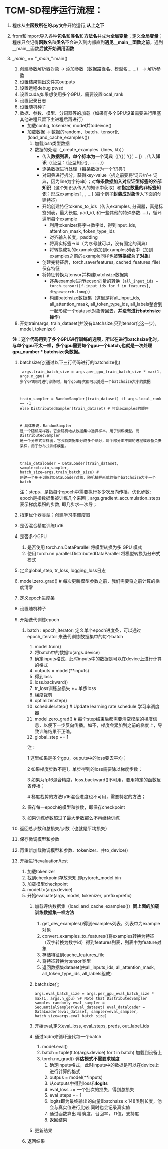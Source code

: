 # TCM-SD程序运行流程：
1. 程序从**主函数所在的.py文件**开始运行,**从上之下**
2. from和import导入各种**包名**和**类名**和**方法名**并成为**全局变量**；定义**全局变量**；程序只会记得**函数名**和**类名**不会进入到内部直到**遇见__main__函数之前**，遇到__main__函数**后就开始调用函数**
3. \__main__ == "\__main__":main()
   1. 创建参数解析器对象 -> 添加参数（数据路径名、模型名... ...） ->  解析参数
   2. 设置结果输出文件夹outputs
   3. 设置远程debug ptvsd
   4. 设置cuda,如果想使用多个GPU，需要设置local_rank
   5. 设置记录日志
   6. 设置随机种子
   7. 数据、参数、模型、分词器等的加载（如果有多个GPU设备需要进行阻塞其他进程只留下主进程后再进行）
       - 加载config, tokenizer, model并todeivce() 
       - 加载数据 -> 数据的random、batch、tensor化(load_and_cache_examples())
          1. 加载josn类型数据
          2. 数据的处理（_create_examples（lines, kb））
             -  传入**数据列表**，**单个标本为一个词典**（[‘{}’, ‘{}’, ...]）, 传入**知识**（{证型：{证型知识}, ... ... }）
             -  逐条数据进行处理（每条数据为一个‘词典’）
             -  对词典进行拆分，获得key-value（拆之前要将‘词典\n’-> 词典，因为line为字符串）；对**每条数据加入对应证型标签的外部知识**（这个知识从传入的知识中获取）和**指定数量的非标签知识**；形成examples[ , , ...] (每个例子**封装成对象**传入下面的创建特征)
             -  开始创建特征tokens_to_ids（传入examples, 分词器，真是标签列表，最大长度, pad_id, 和一些其他的特殊参数.....），循环遍历每个example
                -  利用tokenizer将字->数字id，得到input_ids, attention_mask, token_type_ids
                - 对齐输入长度，padding
                -  将真实标签->id（为序号就可以，没有固定的词典）
                -  将转换成功的example追加到examples列表中（加到examples之前的example同样也被**转换成为了对象**）
             - 创建完特征后，torch.save(features, cached_features_file）保存特征
             - 将特征转换为tensor并构建batchsize数据集
               - 逐条example进行tecsor向量的转换（`all_input_ids = torch.tensor([f.input_ids for f in features], dtype=torch.long)`）
               - 构建batchsize数据集（这里是将all_input_ids, all_attention_mask, all_token_type_ids, all_labels整合到一起形成一个dataset对象传回去，**并没有进行batchsize操作**）
   8. 开始train(args, train_dataset(并没有batchsize,只到tensor化这一步), model, tokenizer)
   
   **注：这个代码用到了多个GPU进行训练的选项，所以在进行batchsize化时，与单个gpu不太一样，多个gpu需要每个gpu一个batch,也就是一次处理gpu_number * batchsize条数据。**
      1. batchsize化(通过以下三行代码进行的batchsize化)
   
         <code> args.train_batch_size = args.per_gpu_train_batch_size * max(1, args.n_gpu) # 多个GPU同时进行训练时，每个gpu每次都可以处理一个batchsize大小的数据

         train_sampler = RandomSampler(train_dataset) if args.local_rank == -1 else DistributedSampler(train_dataset) # 打乱examples的顺序

         \#  具体来说，RandomSampler 是一个随机采样器，它会随机地从数据集中选择样本，用于训练模型。而 DistributedSampler 是一个分布式采样器，它会将数据集分成多个部分，每个部分由不同的进程或设备负责采样，用于分布式训练模型。

         train_dataloader = DataLoader(train_dataset, sampler=train_sampler, batch_size=args.train_batch_size) # 创建一个用于训练的DataLoader对象，随机抽样形式的每个batchsize大小一个batch </code>

         注：steps，是指每个epoch中需要执行多少次反向传播，优化步数; epoch是指数据集被训练几个来回；args.gradient_accumulation_steps 表示梯度累积的步数, 即几步求一次导；

      2. 指定优化器类型；创建学习率调度器
      3. 是否混合精度训练fp16
      4. 是否多个GPU
         1. 是否使用 torch.nn.DataParallel 将模型转换为多 GPU 模式
         2. 使用 torch.nn.parallel.DistributedDataParallel 将模型转换为分布式模式
      5. 定义global_step, tr_loss, logging_loss日志
      6.  model.zero_grad() # 每次更新模型参数之前，我们需要将之前计算的梯度清零
      7.  定义epoch进度条
      8.  设置随机种子
      9.  开始迭代训练epoch
          1.  batch : epoch_iterator; 定义单个epoch进度条，可以通过 epoch_iterator 来迭代训练数据集中的每个batch
              1. model.train()
              2. 将batch中的数据to(args.device)
              3. 确定inputs格式，此时inputs中的数据是可以在device上进行计算的格式
              4. outputs = model(**inputs)
              5. 得到loss
              6. loss.backward()
              7. tr_loss训练总损失 += 单步loss
              8. 梯度裁剪
              9. optimizer.step()
              10. scheduler.step()  # Update learning rate schedule 学习率调度器
              11. model.zero_grad() # 每个step结束后都需要清空模型的梯度信息，以便下一步反向传播。如不，梯度会累加到之前的梯度上，导致训练结果不正确。
              12. global_step += 1

               注：

               1 这里如果是多个gpu，ouputs中的loss要去平均；

               2 如果梯度步数不是1，单步得到的loss需要除以梯度步数；

               3 如果为fp16混合精度，loss.backward()不可用，要用特定的函数反省传播；

               4 梯度裁剪的方法fp16混合进度也不可用，需要特定的方法；

          2. 保存每一epoch的模型和参数，即保存checkpoint
          3. 如果训练步数超过了最大步数那么不再继续训练
      10. 返回总步数和总损失/步数（也就是平均损失）
      11. 保存微调模型和参数
      12. 再重新加载微调模型和参数、tokenizer、并to_device()
      13. 开始进行evaluation/test
          1.  加载tokenizer
          2.  找到checkpoint存放未知,即pytorch_model.bin
          3.  加载模型checkpoint
          4.  model.to(args.device)
          5.  开始evaluate(args, model, tokenizer, prefix=prefix)
              1. 加载评估数据集（load_and_cache_examples()）**同上面的加载训练数据集一样方法**
                 1. get_dev_examples()得到examples列表，列表中为example对象
                 2. convert_examples_to_features()将examples转换为特征（汉字转换为数字id）得到features列表，列表中为feature对象
                 3. 存储特征到cache_features_file
                 4. 将特征转换为tensor类型
                 5. 返回数据集dataset(由all_inputs_ids, all_attention_mask, all_token_type_ids, all_labels组成)
              2. batchsize化
   
                  `args.eval_batch_size = args.per_gpu_eval_batch_size * max(1, args.n_gpu)
                  \# Note that DistributedSampler samples randomly
                  eval_sampler = SequentialSampler(eval_dataset)
                  eval_dataloader = DataLoader(eval_dataset, sampler=eval_sampler, batch_size=args.eval_batch_size)`
              3.  开始eval,定义eval_loss, eval_steps, preds, out_label_ids
              4.  通过tqdm来循环迭代每一个batch
                  1.  model.eval()
                  2.  batch = tuple(t.to(args.device) for t in batch) 加载到设备上
                  3.  torch.no_grad() **评估模式不需要求梯度**
                      1.  确定inputs格式，此时inputs中的数据是可以在device上进行计算的格式
                      2.  outpus = model(**inputs)
                      3.  从outputs中得到loss和**logits**
                      4.  eval_loss += 一个批次的损失，得到总损失
                      5.  eval_steps += 1
                      6.  logits即为最终输出的向量8batchsize x 148类别长度，他会与真实值进行比较,同时也会记录真实值
                      7.  通过函数算出 精确度，召回率， f1值，支持度
                      8.  返回结果
              5. 更新结果
           6. 返回结果



   
